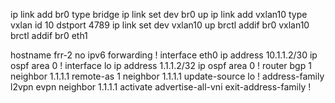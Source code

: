 
ip link add br0 type bridge
ip link set dev br0 up
ip link add vxlan10 type vxlan id 10 dstport 4789
ip link set dev vxlan10 up
brctl addif br0 vxlan10
brctl addif br0 eth1

hostname frr-2
no ipv6 forwarding
!
interface eth0
 ip address 10.1.1.2/30
 ip ospf area 0
!
interface lo
 ip address 1.1.1.2/32
 ip ospf area 0
!
router bgp 1
 neighbor 1.1.1.1 remote-as 1
 neighbor 1.1.1.1 update-source lo
 !
 address-family l2vpn evpn
  neighbor 1.1.1.1 activate
  advertise-all-vni
 exit-address-family
!

